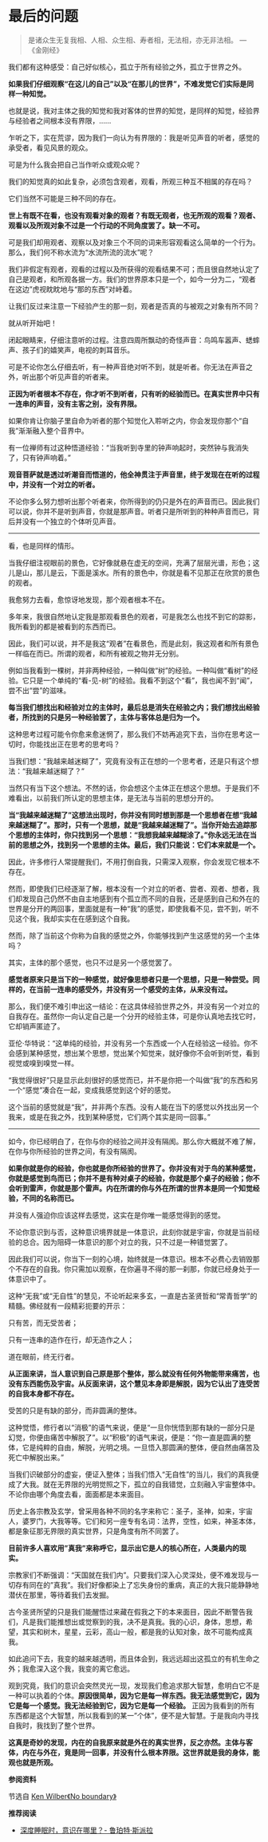 # 最后的问题


> 是诸众生无复我相、人相、众生相、寿者相，无法相，亦无非法相。 —《金刚经》

我们都有这种感受：自己好似核心，孤立于所有经验之外，孤立于世界之外。

**如果我们仔细观察“在这儿的自己”以及“在那儿的世界”，不难发觉它们实际是同样一种知觉。**

也就是说，我对主体之我的知觉和我对客体的世界的知觉，是同样的知觉，经验界与经验者之间根本没有界限，……

乍听之下，实在荒谬，因为我们一向认为有界限的：我是听见声音的听者，感觉的承受者，看见风景的观众。

可是为什么我会把自己当作听众或观众呢？

我们的知觉真的如此复杂，必须包含观者，观看，所观三种互不相属的存在吗？

它们当然不可能是三种不同的存在。

**世上有既不在看，也没有观看对象的观者？有既无观者，也无所观的观看？观者、观看以及所观对象不过是一个行动的不同角度罢了。缺一不可。**

可是我们却用观者、观察以及对象三个不同的词来形容观看这么简单的一个行为。那么，我们何不称水流为“水流所流的流水”呢？

我们非假定有观者，观看的过程以及所获得的观看结果不可；而且很自然地认定了自己是观者，和所观各据一方。我们的世界原本只是一个，如今一分为二，“观者在这边”虎视眈眈地与“那的东西”对峙着。

让我们反过来注意一下经验产生的那一刻，观者是否真的与被观之对象有所不同？

就从听开始吧！

闭起眼睛来，仔细注意听的过程。注意四周所飘动的奇怪声音：鸟鸣车嚣声、蟋蟀声、孩子们的嬉笑声，电视的刺耳音乐。

可是不论你怎么仔细去听，有一种声音绝对听不到，就是听者。你无法在声音之外，听出那个听见声音的听者来。

**正因为听者根本不存在，你才听不到听者，只有听的经验而已。在真实世界中只有一连串的声音，没有主客之别，没有界限。** 

如果你肯让你脑子里自命为听者的那个知觉化入聆听之内，你会发现你那个“自我”渐渐融入整个音界中。

有一位禅师有过这种悟道经验：“当我听到寺里的钟声响起时，突然钟与我消失了，只有钟声响着。”

**观音菩萨就是透过听潮音而悟道的，他全神贯注于声音里，终于发现在在听的过程中，并没有一个对立的听者。**

不论你多么努力想听出那个听者来，你所得到的仍只是外在的声音而已。因此我们可以说，你并不是听到声音，你就是那声音。听者只是所听到的种种声音而已，背后并没有一个独立的个体听见声音。

***

看，也是同样的情形。

当我仔细注视眼前的景色，它好像就悬在虚无的空间，充满了层层光谱，形色；这儿是山，那儿是云，下面是溪水。所有的景色中，你就是看不见那正在欣赏的景色的观者。

我愈努力去看，愈惊讶地发现，那个观者根本不在。

多年来，我很自然地认定我是那观看景色的观者，可是我怎么也找不到它的踪影，我所看到的都是被看到的东西而已。

因此，我们可以说，并不是我这“观者”在看景色，而是此刻，我这观者和所有景色一样临在而已。所谓的观者，和所有被观之物并无分别。

例如当我看到一棵树，并非两种经验，一种叫做“树”的经验。一种叫做“看树”的经验。它只是一个单纯的“看-见-树”的经验。我看不到这个“看”，我也闻不到“闻”，尝不出“尝”的滋味。

**每当我们想找出和经验对立的主体时，最后总是消失在经验之内；我们想找出经验者，所找到的只是另一种经验罢了，主体与客体总是归为一个。**

这种思考过程可能令你愈来愈迷惘了，那么我们不妨再追究下去，当你在思考这一切时，你能找出正在思考的思考吗？

当我们想：“我越来越迷糊了”，究竟有没有正在想的一个思考者，还是只有这个想法：“我越来越迷糊了？”

当然只有当下这个想法。不然的话，你会想这个主体正在想这个思想。于是我们不难看出，以前我们所认定的思想主体，是无法与当前的思想分开的。

**当“我越来越迷糊了”这想法出现时，你并没有同时想到那是一个思想者在想“我越来越迷糊了”。那时，只有一个思想，就是“我越来越迷糊了”。当你开始去追踪那个思想的主体时，你只找到另一个思想：“我想我越来越糊涂了。”你永远无法在当前的思想之外，找到另一个思想的主体。最后，我们只能说：它们本来就是一个。** 

因此，许多修行人常提醒我们，不用打倒自我，只需深入观察，你会发现它根本不存在。

然而，即使我们已经逐渐了解，根本没有一个对立的听者、尝者、观者、想者，我们却发现自己仍然不由自主地感到有个孤立而不同的自我，还是感到自己和外在的世界是分开的两回事，里面就是有一种“我”的感觉，即使我看不见，尝不到，听不见这个我，我却实实在在感到这个自我。

然而，除了当前这个你称为自我的感觉之外，你能够找到产生这感觉的另一个主体吗？

其实，主体的那个感觉，也只不过是另一个感觉罢了。

**感觉者原来只是当下的一种感觉，就好像思想者只是一个思想，只是一种尝受。同样的，在当前一连串的感受外，并没有另一个感受的主体，从来没有过。**

那么，我们便不难引申出这一结论：在这具体经验世界之外，并没有另一个对立的自我存在。虽然你一向认定自己是一个分开的经验主体，可是你认真地去找它时，它却销声匿迹了。

亚伦·华特说：“这单纯的经验，并没有另一个东西或一个人在经验这一经验。你不会感到某种感觉，想出某个思想，觉出某个知觉来，就好像你不会听到听觉，看到视觉或嗅到嗅觉一样。

“我觉得很好”只是显示此刻很好的感觉而已，并不是你把一个叫做“我”的东西和另一个“感觉”凑合在一起，变成我感觉到这个好的感觉。

这个当前的感觉就是“我”，并非两个东西。没有人能在当下的感觉以外找出另一个我来，或是在我之外，找到某种感觉，它们两个其实是同一回事。”

***

如今，你已经明白了，在你与你的经验之间并没有隔阂。那么你大概就不难了解，在你与你所经验的世界之间，有没有隔阂。

**如果你就是你的经验，你也就是你所经验的世界了。你并没有对于鸟的某种感觉，你就是感觉到鸟而已；你并不是有种对桌子的经验，你就是那个桌子的经验；你不会听到雷声，你就是那个雷声。内在所谓的你与外在所谓的世界本是同一个知觉经验，不同的名称而已。**

并没有人强迫你应该这样去感觉，这实在是你唯一能感觉得到的感觉。

不论你意识到与否，这种意识境界就是一体意识，此刻你就是宇宙，你就是当前经验的总合。因为阻碍一体意识的那个对立的我，只不过是一种错觉罢了。

因此我们可以说，你当下一刻的心境，始终就是一体意识。根本不必费心去销毁那个不存在的自我。你只需加以观察，在你遍寻不得的那一刹那，你就已经身处于一体意识中了。

这种“无我”或“无自性”的慧见，不论听起来多玄，一直是古圣贤哲和“常青哲学”的精髓。佛经就有一段精彩扼要的开示：

只有苦，而无受苦者；

只有一连串的造作在行，却无造作之人；

道在眼前，终无行者。

**从正面来讲，当人意识到自己原是那个整体，那么就没有任何外物能带来痛苦，也没有东西能伤及宇宙。从反面来讲，这个慧见本身即是解脱，因为它认出了连受苦的自我本身都不存在。**

受苦的只是有缺的部分，而非圆满的整体。

这种觉悟，修行者以“消极”的语气来说，便是“一旦你恍悟到那有缺的一部分只是幻觉，你便由痛苦中解脱了”。以“积极”的语气来说，便是：“你一直是圆满的整体，它是纯粹的自由，解脱，光明之境。一旦悟入那圆满的整体，便自然由痛苦及死亡中解脱出来。”

当我们识破部分的虚妄，便证入整体；当我们悟入“无自性”的当儿，我们的真我便成了大我。就在无界限的光明觉照之下，孤立的自我错觉，立刻融入宇宙整体中。不论你由哪个角度去看，面面都是本来面目。

历史上各宗教及玄学，曾采用各种不同的名字来称它：圣子，圣神，如来，宇宙人，婆罗门，大我等等。它们和另一座专有名词：法界，空性，如来，神圣本体，都是象征那无界限的真实世界，只是角度有所不同罢了。

**目前许多人喜欢用”真我”来称呼它，显示出它是人的核心所在，人类最内的现实。** 

宗教家们不断强调：“天国就在我们内”。只要我们深入心灵深处，便不难发现与一切存有同在的”真我”。我们好像都染上了忘失身份的重病，真正的大我只能静静地潜伏在那里，等待着我们去发掘。

古今圣贤所望的只是我们能醒悟过来藏在假我之下的本来面目，因此不断警告我们，凡是我们能推想出或觉察到的我，决不是真我。我的心识，身体，思想，希望，其实和树木，星星，云彩，高山一般，都是我的认知对象，故不可能构成真我。

如此追问下去，我变的越来越透明，而且体会到，我远远超出这孤立的有机生命之外；我愈深入这个我，我变的离它愈远。

观到究竟，我们的意识会突然灵光一现，发现我们愈追求那大智慧，愈明白它不是一种可以执着的个体。**原因很简单，因为它是每一样东西。我无法感觉到它，因为它是每一个感觉。我无法经验到它，因为它是每一个经验。** 正因为我看到的所有东西都是这个大智慧，所以我看到的某一”个体”，便不是大智慧。于是我向内寻找自我时，我找到了整个世界。

**这真是奇妙的发现，内在的自我原来就是外在的真实世界，反之亦然。主体与客体，内在与外在，竟是同一回事，并没有什么根本界限。这世界就是我的身体，能观也就是所观。**

**参阅资料**

节选自 [Ken Wilber《No boundary》](http://taisa.si/wp/wp-content/uploads/2013/12/Ken-Wilber-No-Boundary.pdf)

**推荐阅读**

- [深度睡眠时，意识在哪里？- 鲁珀特·斯派拉](https://mp.weixin.qq.com/s/JxWH9dUP5ursdxrrLjtoUw)


